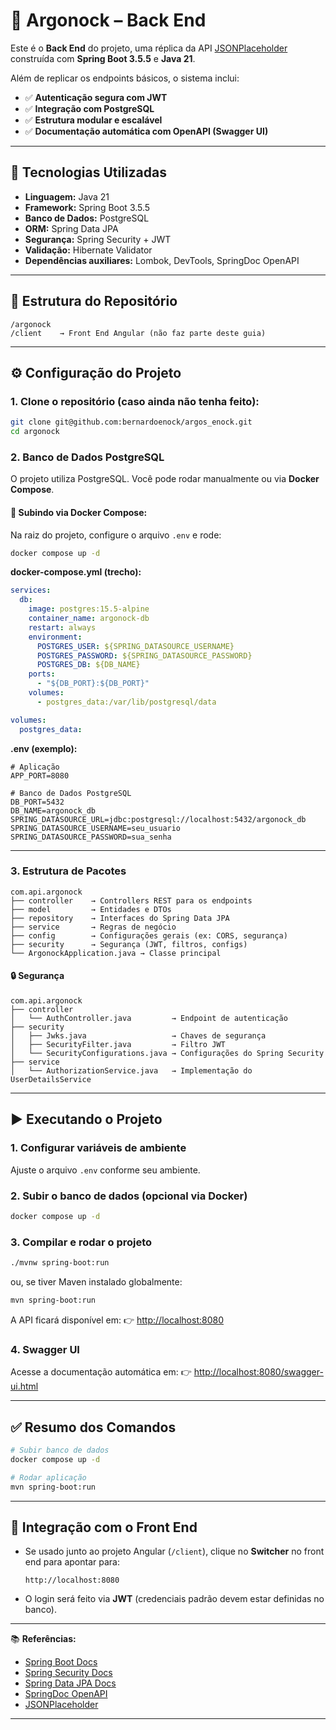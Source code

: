 # 📌 Argonock – Back End

Este é o **Back End** do projeto, uma réplica da API [JSONPlaceholder](https://jsonplaceholder.typicode.com/) construída com **Spring Boot 3.5.5** e **Java 21**.

Além de replicar os endpoints básicos, o sistema inclui:

* ✅ **Autenticação segura com JWT**
* ✅ **Integração com PostgreSQL**
* ✅ **Estrutura modular e escalável**
* ✅ **Documentação automática com OpenAPI (Swagger UI)**

---

## 🚀 Tecnologias Utilizadas

* **Linguagem:** Java 21
* **Framework:** Spring Boot 3.5.5
* **Banco de Dados:** PostgreSQL
* **ORM:** Spring Data JPA
* **Segurança:** Spring Security + JWT
* **Validação:** Hibernate Validator
* **Dependências auxiliares:** Lombok, DevTools, SpringDoc OpenAPI

---

## 📂 Estrutura do Repositório

```
/argonock
/client    → Front End Angular (não faz parte deste guia)
```

---

## ⚙️ Configuração do Projeto

### 1. **Clone o repositório** (caso ainda não tenha feito):

   ```bash
   git clone git@github.com:bernardoenock/argos_enock.git
   cd argonock
   ```

### 2. Banco de Dados PostgreSQL

O projeto utiliza PostgreSQL. Você pode rodar manualmente ou via **Docker Compose**.

#### 🐳 Subindo via Docker Compose:

Na raiz do projeto, configure o arquivo `.env` e rode:

```bash
docker compose up -d
```

**docker-compose.yml (trecho):**

```yaml
services:
  db:
    image: postgres:15.5-alpine
    container_name: argonock-db
    restart: always
    environment:
      POSTGRES_USER: ${SPRING_DATASOURCE_USERNAME}
      POSTGRES_PASSWORD: ${SPRING_DATASOURCE_PASSWORD}
      POSTGRES_DB: ${DB_NAME}
    ports:
      - "${DB_PORT}:${DB_PORT}"
    volumes:
      - postgres_data:/var/lib/postgresql/data

volumes:
  postgres_data:
```

**.env (exemplo):**

```env
# Aplicação
APP_PORT=8080

# Banco de Dados PostgreSQL
DB_PORT=5432
DB_NAME=argonock_db
SPRING_DATASOURCE_URL=jdbc:postgresql://localhost:5432/argonock_db
SPRING_DATASOURCE_USERNAME=seu_usuario
SPRING_DATASOURCE_PASSWORD=sua_senha
```

---

### 3. Estrutura de Pacotes

```text
com.api.argonock
├── controller    → Controllers REST para os endpoints
├── model         → Entidades e DTOs
├── repository    → Interfaces do Spring Data JPA
├── service       → Regras de negócio
├── config        → Configurações gerais (ex: CORS, segurança)
├── security      → Segurança (JWT, filtros, configs)
└── ArgonockApplication.java → Classe principal
```

#### 🔒 Segurança

```text
com.api.argonock
├── controller
│   └── AuthController.java         → Endpoint de autenticação
├── security
│   ├── Jwks.java                   → Chaves de segurança
│   ├── SecurityFilter.java         → Filtro JWT
│   └── SecurityConfigurations.java → Configurações do Spring Security
├── service
│   └── AuthorizationService.java   → Implementação do UserDetailsService
```

---

## ▶️ Executando o Projeto

### 1. Configurar variáveis de ambiente

Ajuste o arquivo `.env` conforme seu ambiente.

### 2. Subir o banco de dados (opcional via Docker)

```bash
docker compose up -d
```

### 3. Compilar e rodar o projeto

```bash
./mvnw spring-boot:run
```

ou, se tiver Maven instalado globalmente:

```bash
mvn spring-boot:run
```

A API ficará disponível em:
👉 [http://localhost:8080](http://localhost:8080)

### 4. Swagger UI

Acesse a documentação automática em:
👉 [http://localhost:8080/swagger-ui.html](http://localhost:8080/swagger-ui.html)

---

## ✅ Resumo dos Comandos

```bash
# Subir banco de dados
docker compose up -d

# Rodar aplicação
mvn spring-boot:run
```

---

## 📌 Integração com o Front End

* Se usado junto ao projeto Angular (`/client`), clique no **Switcher** no front end para apontar para:

  ```
  http://localhost:8080
  ```

* O login será feito via **JWT** (credenciais padrão devem estar definidas no banco).

---

📚 **Referências:**

* [Spring Boot Docs](https://spring.io/projects/spring-boot)
* [Spring Security Docs](https://spring.io/projects/spring-security)
* [Spring Data JPA Docs](https://spring.io/projects/spring-data-jpa)
* [SpringDoc OpenAPI](https://springdoc.org/)
* [JSONPlaceholder](https://jsonplaceholder.typicode.com/)

---
